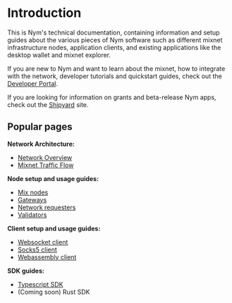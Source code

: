 # Introduction

This is Nym's technical documentation, containing information and setup guides about the various pieces of Nym software such as different mixnet infrastructure nodes, application clients, and existing applications like the desktop wallet and mixnet explorer. 

If you are new to Nym and want to learn about the mixnet, how to integrate with the network, developer tutorials and quickstart guides, check out the [Developer Portal](https://nymtech.net/developers/). 

If you are looking for information on grants and beta-release Nym apps, check out the [Shipyard](https://shipyard.nymtech.net) site.


## Popular pages
**Network Architecture:**
* [Network Overview](./architecture/network-overview.md)
* [Mixnet Traffic Flow](./architecture/traffic-flow.md)
<!-- * [Network Rewards](./architecture/network-rewards.md) -->

**Node setup and usage guides:**
* [Mix nodes](./nodes/mix-node-setup.md) 
* [Gateways](./nodes/gateway-setup.md) 
* [Network requesters](./nodes/network-requester-setup.md) 
* [Validators](./nodes/validator-setup.md) 

**Client setup and usage guides:**
* [Websocket client](./clients/websocket-client.md)
* [Socks5 client](./clients/socks5-client.md)
* [Webassembly client](./clients/webassembly-client.md)

**SDK guides:**
* [Typescript SDK](./sdk/typescript.md)
* (Coming soon) Rust SDK  
